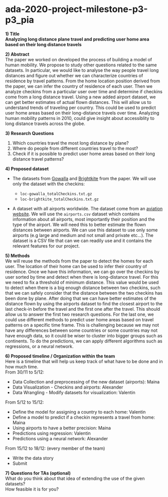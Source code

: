 # ada-2020-project-milestone-p3-p3_pia


**1) Title**<br>
**Analyzing long distance plane travel and predicting user home area based on their long distance travels**

**2) Abstract**<br>
The paper we worked on developed the process of building a model of human mobility. We propose to study other questions related to the same datasets. In particular, we would like to analyse the way people travel long distances and figure out whether we can characterize countries of residence by travel patterns. From the home location position derived from the paper, we can infer the country of residence of each user. Then we analyze checkins from a particular user over time and determine if checkins come from a long distance travel. Using a new added airport dataset, we can get better estimates of actual flown distances. This will allow us to understand trends of traveling per country. This could be used to predict user home areas based on their long-distance travels over time. Analyzing human mobility patterns in 2010, could give insight about accessiblity to long distance travels across the globe. 

**3) Research Questions**
   1. Which countries travel the most long distance by plane?
   2. Where do people from different countries travel to the most?
   3. Check if it is possible to predict user home areas based on their long distance travel patterns? 

**4) Proposed dataset**<br>
- The datasets from [Gowalla](https://snap.stanford.edu/data/loc-Gowalla.html) and [Brightkite](https://snap.stanford.edu/data/loc-Brightkite.html) from the paper. We will use only the dataset with the checkins:
    - `loc-gowalla_totalCheckins.txt.gz`
    - `loc-brightkite_totalCheckins.txt.gz`
    
- A dataset with all airports worldwide. The dataset come from an [aviation website](https://ourairports.com/data/). We will use the `airports.csv` dataset which contains information about all airports, most importantly their position and the type of the airport. We will need this to better estimate the flown distances between airports. We can use this dataset to use only some airports (e.g large and medium and not small and private etc...). The dataset is a CSV file that can we can readily use and it contains the relevant features for our project.

**5) Methods**<br>
We will reuse the methods from the paper to detect the homes for each user. The location of their home can be used to infer their country of residence. Once we have this information, we can go over the checkins by user sorted by time and detect when there is long-distance travel. For this we need to fix a threshold of minimum distance. This value would be used to detect when there is a big enough distance between two checkins, such that we can safely consider that the distance between the two checkins has been done by plane. After doing that we can have better estimates of the distance flown by using the airports dataset to find the closest airport to the last check-in before the travel and the first one after the travel. This should allow us to answer the first two research questions. For the last one, we could use different methods to predict user home areas based on travel patterns on a specific time frame. This is challenging because we may not have any differences between some countries or some countries may not have enough data, so it could be wiser to cluster into bigger groups such as continents. To do the predictions, we can apply different algorithms such as regressions, or a neural network.

**6) Proposed timeline / Organization within the team**<br>
Here is a timeline that will help us keep track of what have to be done and in how much time.<br>
From 30/11 to 5/12:
- Data Collection and preprocessing of the new dataset (airports): Maina
- Data Visualization - Checkins and airports: Alexander
- Data Wrangling - Modify datasets for visualization: Valentin

From 5/12 to 15/12: 
- Define the model for assigning a country to each home: Valentin
- Define a model to predict if a checkin represents a travel from home: Maina
- Using airports to have a better precision: Maina
- Predictions using regression: Valentin
- Predictions using a neural network: Alexander

From 15/12 to 18/12: (every member of the team)
- Write the data story
- Submit

**7) Questions for TAs (optional)**<br>
What do you think about that idea of extending the use of the given datasets? <br>
How feasible it is for you?
  
